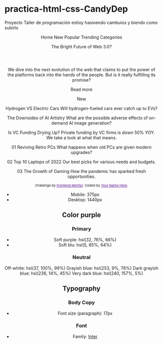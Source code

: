 # practica-html-css-CandyDep
Proyecto Taller de programación 
 estioy hasioendo cambuios y biendo como subirlo
 <link rel="icon" type="image/png" sizes="32x32" href="./assets/images/favicon-32x32.png">
  
  <title>Frontend Mentor | News homepage</title>

  <!-- Feel free to remove these styles or customise in your own stylesheet 👍 -->
  <style>
    .attribution { font-size: 11px; text-align: center; }
    .attribution a { color: hsl(277, 73%, 32%); }
     .attribution a{ color: blue (234,45%,34% )  ; }
      .attribution a{ color: brown (324, 34% ,54%);}
  </style>
</head>
<body>
 <!--Hola Soy Guadalupe -->
  <!--Hola soy Ismael-->
   <!-- hola soy gabriel -->
  <header>
  Home
  New
  Popular
  Trending
  Categories

  The Bright Future of Web 3.0?
  <h1> <img src=" " alt=""></h1>

  We dive into the next evolution of the web that claims to put the power of the platforms back into the hands of the people. 
  But is it really fulfilling its promise?

  Read more

  New 

  Hydrogen VS Electric Cars
  Will hydrogen-fueled cars ever catch up to EVs?

  The Downsides of AI Artistry
  What are the possible adverse effects of on-demand AI image generation?

  Is VC Funding Drying Up?
  Private funding by VC firms is down 50% YOY. We take a look at what that means.

  01
  Reviving Retro PCs
  What happens when old PCs are given modern upgrades?

  02
  Top 10 Laptops of 2022
  Our best picks for various needs and budgets.

  03
  The Growth of Gaming
  How the pandemic has sparked fresh opportunities.
  
  <div class="attribution">
    Challenge by <a href="https://www.frontendmentor.io?ref=challenge" target="_blank">Frontend Mentor</a>. 
    Coded by <a href="#">Your Name Here</a>.
  </div>
</body>
</html>





- Mobile: 375px
- Desktop: 1440px

## Color  purple 

### Primary

- Soft purple: hsl(32, 76%, 66%)
- Soft blu: hsl(5, 85%, 64%)

### Neutral

Off-white: hsl(37, 100%, 99%)
Grayish blue: hsl(253, 9%, 78%)
Dark grayish blue: hsl(236, 14%, 45%)
Very dark blue: hsl(240, 157%, 5%)

## Typography

### Body Copy

- Font size (paragraph): 17px

### Font

- Family: [Inter](https://fonts.google.com/specimen/Inter)
